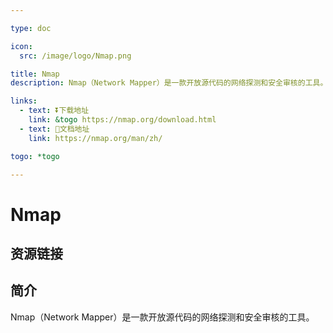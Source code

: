 ```yaml
---

type: doc

icon:
  src: /image/logo/Nmap.png

title: ‌‌Nmap
description: ‌‌Nmap（Network Mapper）是一款开放源代码的网络探测和安全审核的工具。

links:
  - text: ⏬下载地址
    link: &togo https://nmap.org/download.html
  - text: 📖文档地址
    link: https://nmap.org/man/zh/

togo: *togo

---
```


<ShowLogo />

# ‌‌Nmap

<ShowBreadcrumb />

## 资源链接

<ShowLinks />

## 简介

‌‌Nmap（Network Mapper）是一款开放源代码的网络探测和安全审核的工具。
